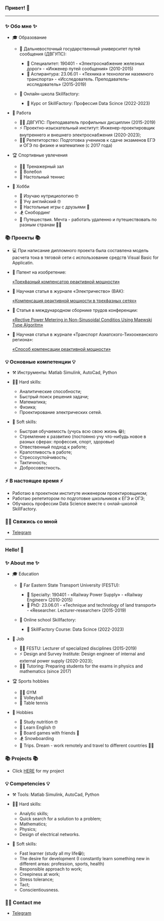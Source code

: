 ### Привет! 👋
---
### ✨ Обо мне ✨ 
+ 🎓 Образование
  
  + 🏫 Дальневосточный государственный университет путей сообщения (ДВГУПС):
  
    + 🧠 Специалитет: 190401 - «Электроснабжение железных дорог» - «Инженер путей сообщения» (2010-2015)
    + 🧠 Аспирантура: 23.06.01 - «Техника и технологии наземного транспорта» - «Исследователь. Преподаватель-исследователь» (2015-2019)
  + 🏫 Онлайн-школа Skillfactory:
    + 🧠 Курс от SkillFactory: Профессия Data Scince (2022-2023)
 
 * 💼 Работа

   + 👨‍🏫 ДВГУПС: Преподаватель профильных дисциплин (2015-2019)
   + ⚡ Проектно-изыскательный институт: Инженер-проектировщик внутреннего и внешнего электроснабжения (2020-2023);
   + 🧑‍🏫 Репетиторство: Подготовка учеников к сдаче экзаменов ЕГЭ и ОГЭ по физике и математике (с 2017 года)
 
 *  🏆 Спортивные увлечения
  
    + 🏋️‍♂️ Тренажерный зал 
    + 🏐 Волебол
    + 🏓 Настольный теннис
 
 * 🎈 Хобби
    + 📝 Изучаю нутрициологию 🤓
    + 📝 Учу английский 🤓
    + 🎲 Настольные игры с друзьями 🤪
    + 🏂 Снобординг 
    + 🌇 Путешествия.
    Мечта - работать удаленно и путешествовать по разным странам 🌅🤤

### 📚 Проекты 📚 <a id='projects'>

* 💻  При написание дипломного проекта была составлена модель расчета тока в тяговой сети с использование средств Visual Basic for Applicatin.
* 📑 Патент на изобретение:

  [«Трехфазный компенсатор реактивной мощности»](https://www.elibrary.ru/item.asp?id=37349463)

* 📄 Научная статья в журнале «Электричество» (ВАК):

  [«Компенсация реактивной мощности в трехфазных сетях»](https://www.elibrary.ru/item.asp?id=32477463)
* 📄 Статья в международном сборнике трудов конференции: 
  
  [«Rective Power Metering in Non-Sinusoidal Conditios Using Maewski Type Algoritm»](https://www.elibrary.ru/item.asp?id=38670184&pff=1)

* 📄 Научная статья в журнале «Транспорт Азиатского-Тихоокеанского региона»:

  [«Способ компенсации реактивной мощности»](https://www.elibrary.ru/item.asp?id=37077775)

### 💡 Основные компетенции 💡

+ ⚒️ Инструменты: Matlab Simulink, AutoCad, Python    

+ 👨‍💻 Hard skills:
    + Аналитические способности;
    + Быстрый поиск решения задачи;
    + Математика;
    + Физика;
    + Проектирование электрических сетей.
    
+ 🧑 Soft skills:
  + Быстрая обучаемость (учусь всю свою жизнь 😁);
  + Стремление к развитию (постоянно учу что-нибудь новое в разных сферах: профессия, спорт, здоровье)
  + Отвественный подход к работе;
  + Крапотливость в работе;
  + Стрессоустойчивость;
  + Тактичность;
  + Добросовестность.
  
### ⚡️ В настоящее время ⚡️

- Работаю в проектном инcтитуте инженером проектировщиком;
- Работаю репетитором по подготовке школьников к ЕГЭ и ОГЭ;
- Обучаюсь профессии Data Science вместе с онлай-школой SkillFactory.

### 🙌🏻 Свяжись со мной
- [Telegram](https://t.me/wiruto)

---

### Hello! 👋

### ✨ About me ✨ 

+ 🎓 Education
  + 🏫 Far Eastern State Transport University (FESTU):
  
    + 🧠 Specialty: 190401 - «Railway Power Supply» - «Railway Engineer» (2010-2015)
    + 🧠 PhD: 23.06.01 - «Technique and technology of land transport» - «Researcher. Lecturer-researcher» (2015-2019)
  + 🏫 Online school Skillfactory: 
    + 🧠 SkillFactory Course: Data Scince (2022-2023)

+ 💼 Job

  + 👨‍🏫 FESTU: Lecturer of specialized disciplines (2015-2019)
  + ⚡ Design and Survey Institute: Design engineer of internal and external power supply (2020-2023);
  + 🧑‍🏫 Tutoring: Preparing students for the exams in physics and mathematics (since 2017)

+ 🏆 Sports hobbies
 
  + 🏋️‍♂️ GYM 
  + 🏐 Volleyball
  + 🏓 Table tennis

+ 🎈 Hobbies

  + 📝 Study nutrition 🤓
  + 📝 Learn English 🤓
  + 🎲 Board games with friends 🤪
  + 🏂 Snowboarding 
  + 🌇 Trips. Dream - work remotely and travel to different countries 🌅🤤

### 📚 Projects 📚
  * Click [HERE](#projects) for my project

### 💡 Competencies 💡

  + ⚒️ Tools: Matlab Simulink, AutoCad, Python
  
  + 👨‍💻 Hard skills:
  
    + Analytic skills;
    + Quick search for a solution to a problem;
    + Mathematics;
    + Physics;
    + Design of electrical networks.
  
  + 🧑 Soft skills:
  
    +  Fast learner (study all my life😁);
    + The desire for development (I constantly learn something new in different areas: profession, sports, health)
    + Responsible approach to work;
    + Creepiness at work;
    + Stress tolerance;
    + Tact;
    + Conscientiousness.
 
 ### 🙌🏻 Contact me
- [Telegram](https://t.me/wiruto)
